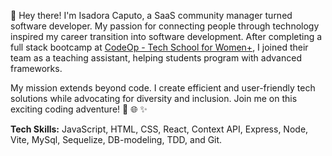 👋 Hey there! I'm Isadora Caputo, a SaaS community manager turned software developer. My passion for connecting people through technology inspired my career transition into software development. After completing a full stack bootcamp at [CodeOp - Tech School for Women+](https://codeop.tech/), I joined their team as a teaching assistant, helping students program with advanced frameworks. 

My mission extends beyond code. I create efficient and user-friendly tech solutions while advocating for diversity and inclusion. Join me on this exciting coding adventure! 🚀 🌐 ✨

**Tech Skills:** JavaScript, HTML, CSS, React, Context API, Express, Node, Vite, MySql, Sequelize, DB-modeling, TDD, and Git.

